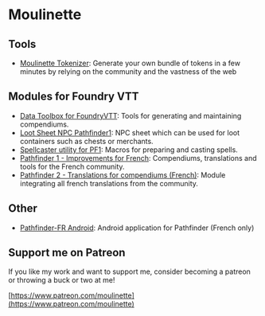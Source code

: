 # Moulinette

## Tools

* [Moulinette Tokenizer](tokenizer): Generate your own bundle of tokens in a few minutes by relying on the community and the vastness of the web

## Modules for Foundry VTT

* [Data Toolbox for FoundryVTT](https://github.com/SvenWerlen/fvtt-data-toolbox): Tools for generating and maintaining compendiums.
* [Loot Sheet NPC Pathfinder1](https://github.com/SvenWerlen/fvtt-loot-sheet-npc-pf1): NPC sheet which can be used for loot containers such as chests or merchants.
* [Spellcaster utility for PF1](https://github.com/SvenWerlen/fvtt-spellcaster-utility-pf1): Macros for preparing and casting spells.
* [Pathfinder 1 - Improvements for French](https://github.com/SvenWerlen/foundryvtt-pathfinder1-fr): Compendiums, translations and tools for the French community.
* [Pathfinder 2 - Translations for compendiums (French)](https://gitlab.com/pathfinder-fr/foundryvtt-pathfinder2-fr): Module integrating all french translations from the community.

## Other

* [Pathfinder-FR Android](https://github.com/SvenWerlen/pathfinderfr-android): Android application for Pathfinder (French only)

## Support me on Patreon

If you like my work and want to support me, consider becoming a patreon or throwing a buck or two at me!

[https://www.patreon.com/moulinette](https://www.patreon.com/moulinette)

